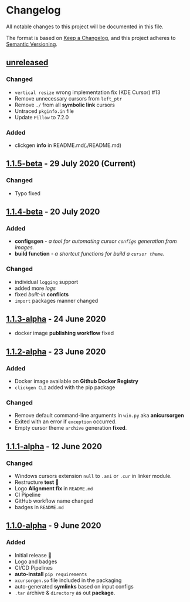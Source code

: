 # Changelog

All notable changes to this project will be documented in this file.

The format is based on [Keep a Changelog](https://keepachangelog.com/en/1.0.0/),
and this project adheres to [Semantic Versioning](https://semver.org/spec/v2.0.0.html).

## [unreleased]

### Changed

- `vertical resize` wrong implementation fix (KDE Cursor) #13
- Remove unnecessary cursors from `left_ptr`
- Remove `./` from all **symbolic link** cursors
- Untraced `pkginfo.in` file
- Update `Pillow` to 7.2.0

### Added

- clickgen **info** in README.md(./README.md)

## [1.1.5-beta] - 29 July 2020 (Current)

### Changed

- Typo fixed

## [1.1.4-beta] - 20 July 2020

### Added

- **configsgen** - _a tool for automating cursor `configs` generation from images._
- **build function** - _a shortcut functions for build a `cursor theme`._

### Changed

- individual `logging` support
- added more _logs_
- fixed _built-in_ **conflicts**
- `import` packages manner changed

## [1.1.3-alpha] - 24 June 2020

- docker image **publishing workflow** fixed

## [1.1.2-alpha] - 23 June 2020

### Added

- Docker image available on **Github Docker Registry**
- `clickgen CLI` added with the pip package

### Changed

- Remove default command-line arguments in `win.py` aka **anicursorgen**
- Exited with an error if `exception` occurred.
- Empty cursor theme `archive` generation **fixed**.

## [1.1.1-alpha] - 12 June 2020

### Changed

- Windows cursors extension `null` to `.ani` or `.cur` in linker module.
- Restructure **test** 🧪
- Logo **Alignment fix** in `README.md`
- CI Pipeline
- GitHub workflow name changed
- badges in `README.md`

## [1.1.0-alpha] - 9 June 2020

### Added

- Initial release 🎊
- Logo and badges
- CI/CD Pipelines
- **auto-install** `pip requirements`
- `xcursorgen.so` file included in the packaging
- auto-generated **symlinks** based on input configs
- `.tar` archive & `directory` as out **package**.

[unreleased]: https://github.com/ful1ie5/clickgen/compare/1.1.5-beta...master
[1.1.5-beta]: https://github.com/ful1ie5/clickgen/compare/1.1.4-alpha...1.1.5-beta
[1.1.4-beta]: https://github.com/ful1ie5/clickgen/compare/1.1.3-alpha...1.1.4-beta
[1.1.3-alpha]: https://github.com/ful1ie5/clickgen/compare/1.1.2-alpha...1.1.3-alpha
[1.1.2-alpha]: https://github.com/ful1ie5/clickgen/compare/1.1.1-alpha...1.1.2-alpha
[1.1.1-alpha]: https://github.com/kaiziqbal/clickgen/compare/1.1.0-alpha...1.1.1-alpha
[1.1.0-alpha]: https://github.com/kaiziqbal/clickgen/releases/tag/1.1.0-alpha
